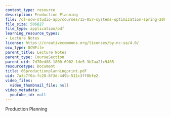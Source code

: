 ```yaml
---
content_type: resource
description: Production Planning
file: /ol-ocw-studio-app/courses/15-057-systems-optimization-spring-2003/7a3c7f0afc208f3d449b511c3ff8bfe2_06productionplanningprint.pdf
file_size: 506827
file_type: application/pdf
learning_resource_types:
- Lecture Notes
license: https://creativecommons.org/licenses/by-nc-sa/4.0/
ocw_type: OCWFile
parent_title: Lecture Notes
parent_type: CourseSection
parent_uid: 7d70ed88-1800-6902-1de5-3b7aa21c9465
resourcetype: Document
title: 06productionplanningprint.pdf
uid: 7a3c7f0a-fc20-8f3d-449b-511c3ff8bfe2
video_files:
  video_thumbnail_file: null
video_metadata:
  youtube_id: null
---
```

Production Planning